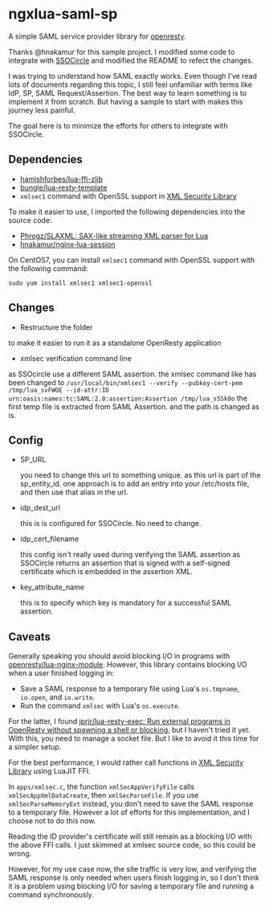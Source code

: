 ngxlua-saml-sp
===============================

A simple SAML service provider library for [openresty](https://github.com/openresty/lua-nginx-module).

Thanks @hnakamur for this sample project. I modified some code to integrate with [SSOCircle](https://ssocircle.com)
and modified the README to refect the changes.

I was trying to understand how SAML exactly works. Even though I've read lots of documents regarding this topic, I still feel unfamiliar with terms like IdP, SP, SAML Request/Assertion. The best way to learn something is to implement it from scratch. But having a sample to start with makes this journey less painful.

The goal here is to minimize the efforts for others to integrate with SSOCircle.


## Dependencies

* [hamishforbes/lua-ffi-zlib](https://github.com/hamishforbes/lua-ffi-zlib)
* [bungle/lua-resty-template](https://github.com/bungle/lua-resty-template)
* `xmlsec1` command with OpenSSL support in [XML Security Library](https://www.aleksey.com/xmlsec/)

To make it easier to use, I imported the following dependencies into the source code:
* [Phrogz/SLAXML: SAX-like streaming XML parser for Lua](https://github.com/Phrogz/SLAXML)
* [hnakamur/nginx-lua-session](https://github.com/hnakamur/nginx-lua-session)

On CentOS7, you can install `xmlsec1` command with OpenSSL support with the following command:

```
sudo yum install xmlsec1 xmlsec1-openssl
```

## Changes
* Restructure the folder

to make it easier to run it as a standalone OpenResty application

* xmlsec verification command line

as SSOcircle use a different SAML assertion. the xmlsec command like has been changed to `/usr/local/bin/xmlsec1 --verify --pubkey-cert-pem /tmp/lua_svFWOE --id-attr:ID urn:oasis:names:tc:SAML:2.0:assertion:Assertion /tmp/lua_s5Sk0o`
the first temp file is extracted from SAML Assertion. and the path is changed as is.

## Config

* SP_URL

  you need to change this url to something unique. as this url is part of the sp_entity_id. one approach is to add an entry into your /etc/hosts file, and then use that alias in the url.

* idp_dest_url

  this is is configured for SSOCircle. No need to change.

* idp_cert_filename

  this config isn't really used during verifying the SAML assertion as SSOCircle returns an assertion that is signed with a self-signed certificate which is embedded in the assertion XML.

* key_attribute_name

  this is to specify which key is mandatory for a successful SAML assertion.

## Caveats

Generally speaking you should avoid blocking I/O in programs with [openresty/lua-nginx-module](https://github.com/openresty/lua-nginx-module).
However, this library contains blocking I/O when a user finished logging in:

* Save a SAML response to a temporary file using Lua's `os.tmpname`, `io.open`, and `io.write`.
* Run the command `xmlsec` with Lua's `os.execute`.

For the latter, I found [jprjr/lua-resty-exec: Run external programs in OpenResty without spawning a shell or blocking](https://github.com/jprjr/lua-resty-exec), but I haven't tried it yet. With this, you need to manage a socket file. But I like to avoid it this time for a simpler setup.

For the best performance, I would rather call functions in [XML Security Library](https://www.aleksey.com/xmlsec/) using LuaJIT FFI.

In `apps/xmlsec.c`, the function `xmlSecAppVerifyFile` calls `xmlSecAppXmlDataCreate`, then `xmlSecParseFile`. If you use `xmlSecParseMemoryExt` instead, you don't need to save the SAML response to a temporary file. However a lot of efforts for this implementation, and I choose not to do this now.

Reading the ID provider's certificate will still remain as a blocking I/O with the above FFI calls.
I just skimmed at xmlsec source code, so this could be wrong.

However, for my use case now, the site traffic is very low, and verifying the SAML response is only needed when users finish logging in, so I don't think it is a problem using blocking I/O for saving a temporary file and running a command synchronously.
